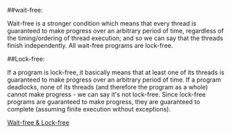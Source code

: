 ##wait-free: 

Wait-free is a stronger condition which means that every thread is guaranteed to make progress over an arbitrary period of time, regardless of the timing/ordering of thread execution; and so we can say that the threads finish independently. All wait-free programs are lock-free.

##Lock-free: 

If a program is lock-free, it basically means that at least one of its threads is guaranteed to make progress over an arbitrary period of time. If a program deadlocks, none of its threads (and therefore the program as a whole) cannot make progress - we can say it's not lock-free. Since lock-free programs are guaranteed to make progress, they are guaranteed to complete (assuming finite execution without exceptions).

[Wait-free & Lock-free](https://www.ibm.com/developerworks/java/library/j-jtp11234/)
